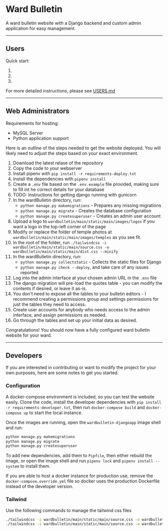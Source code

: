 # Ward Bulletin

A ward bulletin website with a Django backend and custom admin application for easy management.

---
## Users

Quick start:

1. 
2. 
3. 

For more detailed instructions, please see [USERS.md](USERS.md)

---
## Web Administrators

Requirements for hosting:

- MySQL Server
- Python application support

Here is an outline of the steps needed to get the website deployed. You will likely need to adjust the steps based on your exact environment.

1. Download the latest relase of the repository
1. Copy the code to your webserver
1. Install pipenv with `pip install -r requirements-deploy.txt`
1. Install the dependencies with `pipenv install`
1. Create a `.env` file based on the `.env.example` file provided, making sure to fill int he correct details for your database
1. TODO: Instructions for getting django running with gunicorn
1. In the wardBulletin directory, run:
    - `python manage.py makemigrations` - Prepares any missing migrations
    - `python manage.py migrate` - Creates the database configuration
    - `python manage.py createsuperuser` - Creates an admin user account
1. Upload a logo to `wardbulletin/main/static/main/images/logos` if you want a logo in the top-left corner of the page
1. Modify or replace the folder of temple photos at `wardbulletin/main/static/main/images/temples` as you see fit.
1. In the root of the folder, run `./tailwindcss -i wardbulletin/main/static/main/source.css -o wardbulletin/main/static/main/dist.css --minify`
1. In the wardBulletin directory, run:
    - `python manage.py collectstatic` - Collects the static files for Django
    - `python manage.py check --deploy`, and take care of any issues reported
1. Log into the admin interface at your chosen admin URL in the `.env` file
1. The django migration will pre-load the quotes table - you can modify the contents if desired, or leave it as-is. 
1. You don't need to expose all the tables to your bulletin editors - I recommend creating a permissions group and settings permissions for just the tables they need to access.
1. Create user accounts for anybody who needs access to the admin interface, and assign permissions as needed.
1. Go through the tables and set up your initial data as desired.

Congratulations! You should now have a fully configured ward bulletin website for your ward.


---
## Developers

If you are interested in contributing or want to modify the project for your own purposes, here are some notes to get you started.

### Configuration

A docker-compose environment is included, so you can test the website easily. Clone the code, install the developer dependencies with `pip install -r requirements-developer.txt`, then run `docker-compose build` and `docker-compose up` to start the local instance.

Once the images are running, open the `wardbulletin-djangoapp` image shell and run:
```bash
python manage.py makemigrations
python manage.py migrate
python manage.py createsuperuser
```

To add new dependencies, add them to `Pipfile`, then either rebuild the image, or open the image shell and run `pipenv lock` and `pipenv install --system` to install them.

If you are able to host a docker instance for production use, remove the `docker-compose.override.yml` file so docker uses the production Dockerfile instead of the developer version. 

### Tailwind

Use the following commands to manage the tailwind css files

```bash
./tailwindcss -i wardbulletin/main/static/main/source.css -o wardbulletin/main/static/main/dist.css --watch # Have this running while editing the code
./tailwindcss -i wardbulletin/main/static/main/source.css -o wardbulletin/main/static/main/dist.css --minify
